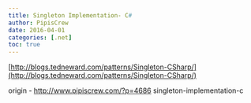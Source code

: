 ```yaml
---
title: Singleton Implementation- C#
author: PipisCrew
date: 2016-04-01
categories: [.net]
toc: true
---
```


[http://blogs.tedneward.com/patterns/Singleton-CSharp/](http://blogs.tedneward.com/patterns/Singleton-CSharp/)

origin - http://www.pipiscrew.com/?p=4686 singleton-implementation-c